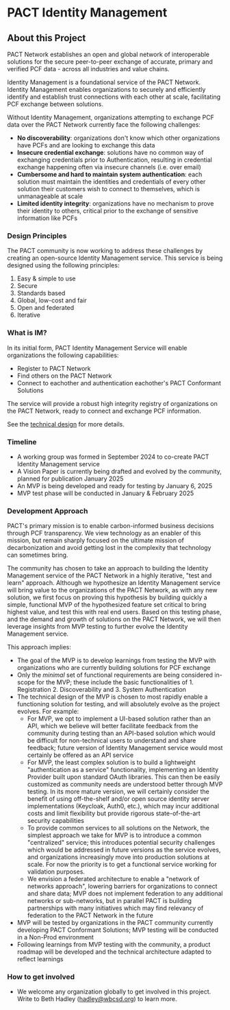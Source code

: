 # PACT Identity Management


## About this Project

PACT Network establishes an open and global network of interoperable solutions for the secure peer-to-peer exchange of accurate, primary and verified PCF data - across all industries and value chains.

Identity Management is a foundational service of the PACT Network. Identity Management enables organizations to securely and efficiently identify and establish trust connections with each other at scale, facilitating PCF exchange between solutions.

Without Identity Management, organizations attempting to exchange PCF data over the PACT Network currently face the following challenges:
- **No discoverability**: organizations don't know which other organizations have PCFs and are looking to exchange this data
- **Insecure credential exchange**: solutions have no common way of exchanging credentials prior to Authentication, resulting in credential exchange happening often via insecure channels (i.e. over email)
- **Cumbersome and hard to maintain system authentication**: each solution must maintain the identities and credentials of every other solution their customers wish to connect to themselves, which is unmanageable at scale 
- **Limited identity integrity**: organizations have no mechanism to prove their identity to others, critical prior to the exchange of sensitive information like PCFs

### Design Principles 
The PACT community is now working to address these challenges by creating an open-source Identity Management service. This service is being designed using the following principles:
1. Easy & simple to use
2. Secure
3. Standards based
4. Global, low-cost and fair
5. Open and federated
6. Iterative

### What is IM?
In its initial form, PACT Identity Management Service will enable organizations the following capabilities:
- Register to PACT Network
- Find others on the PACT Network
- Connect to eachother and authentication eachother's PACT Conformant Solutions

The service will provide a robust high integrity registry of organizations on the PACT Network, ready to connect and exchange PCF information.

See the [technical design](https://github.com/wbcsd/pact-directory/blob/main/docs/authentication-as-a-service-design.md) for more details.


### Timeline
- A working group was formed in September 2024 to co-create PACT Identity Management service
- A Vision Paper is currently being drafted and evolved by the community, planned for publication January 2025
- An MVP is being developed and ready for testing by January 6, 2025
- MVP test phase will be conducted in January & February 2025 
  
### Development Approach
PACT's primary mission is to enable carbon-informed business decisions through PCF transparency. We view technology as an enabler of this mission, but remain sharply focused on the ultimate mission of decarbonization and avoid getting lost in the complexity that technology can sometimes bring.

The community has chosen to take an approach to building the Identity Management service of the PACT Network in a highly iterative, "test and learn" approach. Although we hypothesize an Identity Management service will bring value to the organizations of the PACT Network, as with any new solution, we first focus on proving this hypothesis by building quickly a simple, functional MVP of the hypothesized feature set critical to bring highest value, and test this with real end users. Based on this testing phase, and the demand and growth of solutions on the PACT Network, we will then leverage insights from MVP testing to further evolve the Identity Management service.

This approach implies:
- The goal of the MVP is to develop learnings from testing the MVP with organizations who are currently building solutions for PCF exchange
- Only the *minimal* set of functional requirements are being considered in-scope for the MVP; these include the basic functionalities of 1. Registration 2. Discoverability and 3. System Authentication
- The technical design of the MVP is chosen to most rapidly enable a functioning solution for testing, and will absolutely evolve as the project evolves. For example:
  - For MVP, we opt to implement a UI-based solution rather than an API, which we believe will better facilitate feedback from the community during testing than an API-based solution which would be difficult for non-technical users to understand and share feedback; future version of Identity Management service would most certainly be offered as an API service
  - For MVP, the least complex solution is to build a lightweight "authentication as a service" functionality, implementing an Identity Provider built upon standard OAuth libraries. This can then be easily customized as community needs are understood better through MVP testing. In its more mature version, we will certainly consider the benefit of using off-the-shelf and/or open source identity server implementations (Keycloak, Auth0, etc.), which may incur additional costs and limit flexibility but provide rigorous state-of-the-art security capabilities 
  - To provide common services to all solutions on the Network, the simplest approach we take for MVP is to introduce a common "centralized" service; this introduces potential security challenges which would be addressed in future versions as the service evolves, and organizations increasingly move into production solutions at scale. For now the priority is to get a functional service working for validation purposes.
  - We envision a federated architecture to enable a "network of networks approach", lowering barriers for organizations to connect and share data; MVP does not implement federation to any additional networks or sub-networks, but in parallel PACT is building partnerships with many initiatives which may find relevancy of federation to the PACT Network in the future
- MVP will be tested by organizations in the PACT community currently developing PACT Conformant Solutions; MVP testing will be conducted in a Non-Prod environment
- Following learnings from MVP testing with the community, a product roadmap will be developed and the technical architecture adapted to reflect learnings


### How to get involved
- We welcome any organization globally to get involved in this project. Write to Beth Hadley (hadley@wbcsd.org) to learn more.
